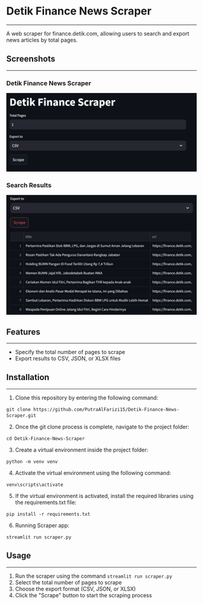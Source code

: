 # Detik Finance News Scraper
---------------

A web scraper for finance.detik.com, allowing users to search and export news articles by total pages.


## Screenshots
-------------

### Detik Finance News Scraper
![](Detik-finance-scraper.png)

### Search Results
![](Detik-finance-scraper-result.png)

## Features
--------

* Specify the total number of pages to scrape
* Export results to CSV, JSON, or XLSX files

## Installation
------------

1. Clone this repository by entering the following command:
```
git clone https://github.com/PutraAlFarizi15/Detik-Finance-News-Scraper.git
```
2. Once the git clone process is complete, navigate to the project folder:
```
cd Detik-Finance-News-Scraper
```
3. Create a virtual environment inside the project folder:
```
python -m venv venv
```
4. Activate the virtual environment using the following command:
```
venv\scripts\activate
```
5. If the virtual environment is activated, install the required libraries using the requirements.txt file:
```
pip install -r requirements.txt
```
6. Running Scraper app:
```
streamlit run scraper.py
```

## Usage
-----

1. Run the scraper using the command `streamlit run scraper.py`
2. Select the total number of pages to scrape
3. Choose the export format (CSV, JSON, or XLSX)
4. Click the "Scrape" button to start the scraping process